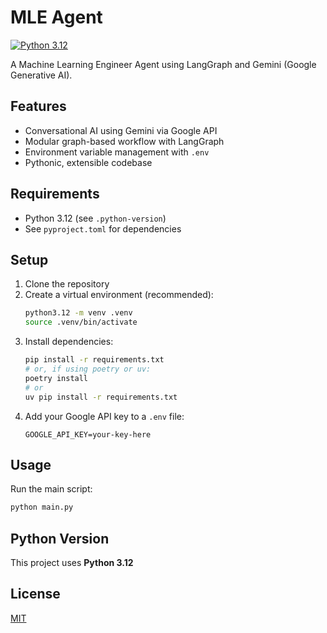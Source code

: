 # MLE Agent

[![Python 3.12](https://img.shields.io/badge/python-3.12-blue.svg)](https://www.python.org/downloads/release/python-3120/)

A Machine Learning Engineer Agent using LangGraph and Gemini (Google Generative AI).

## Features
- Conversational AI using Gemini via Google API
- Modular graph-based workflow with LangGraph
- Environment variable management with `.env`
- Pythonic, extensible codebase

## Requirements
- Python 3.12 (see `.python-version`)
- See `pyproject.toml` for dependencies

## Setup
1. Clone the repository
2. Create a virtual environment (recommended):
   ```bash
   python3.12 -m venv .venv
   source .venv/bin/activate
   ```
3. Install dependencies:
   ```bash
   pip install -r requirements.txt
   # or, if using poetry or uv:
   poetry install
   # or
   uv pip install -r requirements.txt
   ```
4. Add your Google API key to a `.env` file:
   ```
   GOOGLE_API_KEY=your-key-here
   ```

## Usage
Run the main script:
```bash
python main.py
```

## Python Version
This project uses **Python 3.12**

## License
[MIT](LICENSE)
